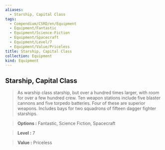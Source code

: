 ```yaml
---
aliases:
  - Starship, Capital Class
tags:
  - Compendium/CSRD/en/Equipment
  - Equipment/Fantastic
  - Equipment/Science-Fiction
  - Equipment/Spacecraft
  - Equipment/Level/7
  - Equipment/Value/Priceless
title: Starship, Capital Class
collection: Equipment
kind: Equipment
---
```

## Starship, Capital Class    
    
>As warship class starship, but over a hundred times larger, with room for over a few hundred crew. Ten weapon stations include five blaster cannons and five torpedo batteries. Four of these are superior weapons. Includes bays for two squadrons of fifteen dagger fighter starships.    
> **Options :** Fantastic, Science Fiction, Spacecraft    
> **Level :** 7    
> **Value :** Priceless
